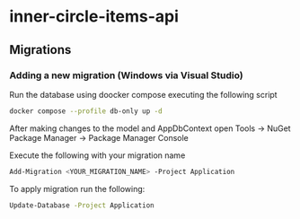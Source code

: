 # inner-circle-items-api

## Migrations

### Adding a new migration  (Windows via Visual Studio)

Run the database using doocker compose executing the following script
```bash
docker compose --profile db-only up -d
```

After making changes to the model and AppDbContext open Tools -> NuGet Package Manager -> Package Manager Console

Execute the following with your migration name
```bash
Add-Migration <YOUR_MIGRATION_NAME> -Project Application
```

To apply migration run the following:
```bash
Update-Database -Project Application
```
